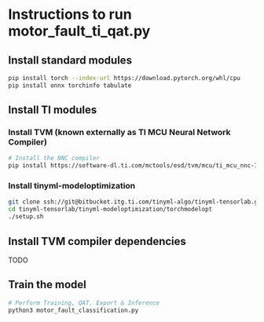 # Instructions to run motor_fault_ti_qat.py

## Install standard modules

```bash
pip install torch --index-url https://download.pytorch.org/whl/cpu
pip install onnx torchinfo tabulate
```

## Install TI modules

### Install TVM (known externally as TI MCU Neural Network Compiler)

```bash
# Install the NNC compiler
pip install https://software-dl.ti.com/mctools/esd/tvm/mcu/ti_mcu_nnc-1.2.0-cp310-cp310-linux_x86_64.whl
```

### Install tinyml-modeloptimization

```bash
git clone ssh://git@bitbucket.itg.ti.com/tinyml-algo/tinyml-tensorlab.git
cd tinyml-tensorlab/tinyml-modeloptimization/torchmodelopt
./setup.sh
```

## Install TVM compiler dependencies

TODO

## Train the model 

```bash
# Perform Training, QAT, Export & Inference
python3 motor_fault_classification.py
```

